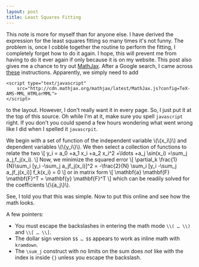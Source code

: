 ```yaml
---
layout: post
title: Least Squares Fitting
---
```


<script type="text/javascript"
    src="http://cdn.mathjax.org/mathjax/latest/MathJax.js?config=TeX-AMS-MML_HTMLorMML">
</script>

This note is more for myself than for anyone else.  I have derived the
expression for the least squares fitting so many times it's not funny.
The problem is, once I cobble together the routine to perform the
fitting, I completely forget how to do it again.  I hope, this will
prevent me from having to do it ever again if only because it is on my
website.  This post also gives me a chance to try out [MathJax].  After
a Google search, I came across [these][sanchez_mathjax_2014]
instructions.  Apparently, we simply need to add

    <script type="text/javascript"
        src="http://cdn.mathjax.org/mathjax/latest/MathJax.js?config=TeX-AMS-MML_HTMLorMML">
    </script>

to the layout.  However, I don't really want it in every page.  So, I
just put it at the top of this source.  Oh while I'm at it, make sure
you spell `javascript` right.  If you don't you could spend a few hours
wondering what went wrong like I did when I spelled it `javascrpit`.

We begin with a set of function of the independent variable
\\(\\{x_i\\}\\) and dependent variables \\(\\{y_i\\}\\).  We then select
a collection of functions to relate the two
\\[
    y_i = a_0 +a_1 x_i +a_2 x_i^2 +\ldots +a_j \sin(x_i) =\sum_j
    a_j\,f_j(x_i).
\\]
Now, we minimize the squared error
\\[
    \partial_k \frac{1}{N}\sum_i \[y_i -\sum_j a_jf_j(x_i)]^2 =
    -\frac{2}{N} \sum_i [y_i -\sum_j a_jf_j(x_i)] f_k(x_i) = 0
\\]
or in matrix form
\\[
    \mathbf{a} \mathbf{F} \mathbf{F}^T = \mathbf{y} \mathbf{F}^T 
\\]
which can be readily solved for the coefficients \\(\\{a_j\\}\\).

See, I told you that this was simple.  Now to put this online and see
how the math looks.

A few pointers:

*   You must escape the backslashes in entering the math mode `\\( …
    \\)` and `\\[ … \\]`.
*   The dollar sign version `$$ … $$` appears to work as inline math
    with `kramdown`.
*   The `\sum_j` construct with no limits on the sum does *not* like
    with the index is inside `{}` unless you escape the backslash.

[MathJax]: http://www.mathjax.org
[sanchez_mathjax_2014]: http://gastonsanchez.com/blog/opinion/2014/02/16/Mathjax-with-jekyll.html

